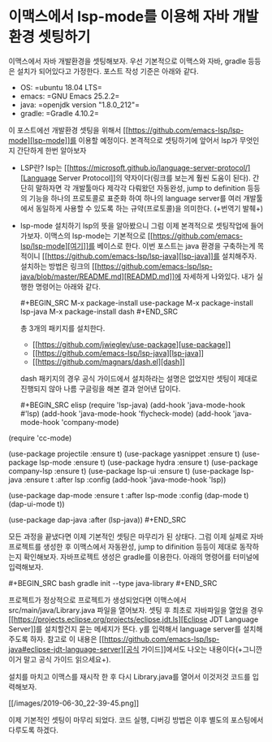 # 이맥스에서 lsp-mode를 이용해 자바 개발환경 셋팅하기


이맥스에서 자바 개발환경을 셋팅해보자. 우선 기본적으로 이맥스와 자바, gradle 등등은 설치가 되어있다고 가정한다. 포스트 작성 기준은 아래와 같다.

+ OS: =ubuntu 18.04 LTS=
+ emacs: =GNU Emacs 25.2.2=
+ java: =openjdk version "1.8.0_212"=
+ gradle: =Gradle 4.10.2=

이 포스트에선 개발환경 셋팅을 위해서 [[https://github.com/emacs-lsp/lsp-mode][lsp-mode]]를 이용할 예정이다. 본격적으로 셋팅하기에 앞어서 lsp가 무엇인지 간단하게 한번 알아보자

* LSP란?
  lsp는 [[https://microsoft.github.io/language-server-protocol/][Language Server Protocol]]의 약자이다(링크를 보는게 훨씬 도움이 된다). 간단히 말하자면 각 개발툴마다 제각각 다뤄왔던 자동완성, jump to definition 등등의 기능을 하나의 프로토콜로 표준화 하여 하나의 language server를 여러 개발툴에서 동일하게 사용할 수 있도록 하는 규약(프로토콜)을 의미한다. (+번역기 발췌+)

  
* lsp-mode 설치하기
  lsp의 뜻을 알아봤으니 그럼 이제 본격적으로 셋팅작업에 들어가보자. 이맥스의 lsp-mode는 기본적으로 [[https://github.com/emacs-lsp/lsp-mode][여기]]를 베이스로 한다. 이번 포스트는 java 환경을 구축하는게 목적이니 [[https://github.com/emacs-lsp/lsp-java][lsp-java]]를 설치해주자. 설치하는 방법은 링크의 [[https://github.com/emacs-lsp/lsp-java/blob/master/README.md][READMD.md]]에 자세하게 나와있다. 내가 실행한 명령어는 아래와 같다.

  #+BEGIN_SRC 
M-x package-install use-package
M-x package-install lsp-java
M-x package-install dash
  #+END_SRC

  총 3개의 패키지를 설치한다.

  + [[https://github.com/jwiegley/use-package][use-package]]
  + [[https://github.com/emacs-lsp/lsp-java][lsp-java]]
  + [[https://github.com/magnars/dash.el][dash]]

  dash 패키지의 경우 공식 가이드에서 설치하라는 설명은 없었지만 셋팅이 제대로 진행되지 않아 나름 구글링을 해본 결과 얻어낸 답이다.

  #+BEGIN_SRC elisp
(require 'lsp-java)
(add-hook 'java-mode-hook #'lsp)
(add-hook 'java-mode-hook 'flycheck-mode)
(add-hook 'java-mode-hook 'company-mode)

(require 'cc-mode)

(use-package projectile :ensure t)
(use-package yasnippet :ensure t)
(use-package lsp-mode :ensure t)
(use-package hydra :ensure t)
(use-package company-lsp :ensure t)
(use-package lsp-ui :ensure t)
(use-package lsp-java :ensure t :after lsp
  :config (add-hook 'java-mode-hook 'lsp))

(use-package dap-mode
  :ensure t :after lsp-mode
  :config
  (dap-mode t)
  (dap-ui-mode t))

(use-package dap-java :after (lsp-java))
  #+END_SRC

모든 과정을 끝냈다면 이제 기본적인 셋팅은 마무리가 된 상태다. 그럼 이제 실제로 자바 프로젝트를 생성한 후 이맥스에서 자동완성, jump to difinition 등등이 제대로 동작하는지 확인해보자. 자바프로젝트 생성은 gradle를 이용한다. 아래의 명령어를 터미널에 입력해보자.

  #+BEGIN_SRC bash
gradle init --type java-library
  #+END_SRC

프로젝트가 정상적으로 프로젝트가 생성되었다면 이맥스에서 src/main/java/Library.java 파일을 열어보자. 셋팅 후 최초로 자바파일을 열었을 경우 [[https://projects.eclipse.org/projects/eclipse.jdt.ls][Eclipse JDT Language Server]]를 설치할건지 묻는 메세지가 뜬다. y를 입력해서 language server를 설치해주도록 하자. 참고로 이 내용은 [[https://github.com/emacs-lsp/lsp-java#eclipse-jdt-language-server][공식 가이드]]에서도 나오는 내용이다(+그니깐 이거 말고 공식 가이드 읽으세요+).

설치를 마치고 이맥스를 재시작 한 후 다시 Library.java를 열어서 이것저것 코드를 입력해보자.

[[/images/2019-06-30_22-39-45.png]]

이제 기본적인 셋팅이 마무리 되었다. 코드 실행, 디버깅 방법은 이후 별도의 포스팅에서 다루도록 하겠다.


